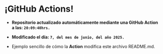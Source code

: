 # ¡GitHub Actions!
* **Repositorio actualizado automáticamente mediante una GitHub Action a las: `20:09:40hrs.`**
* **Modificado el día: `7, del mes de junio, del año 2025.`**

* Ejemplo sencillo de cómo la **Action** modifica este archivo README.md.
